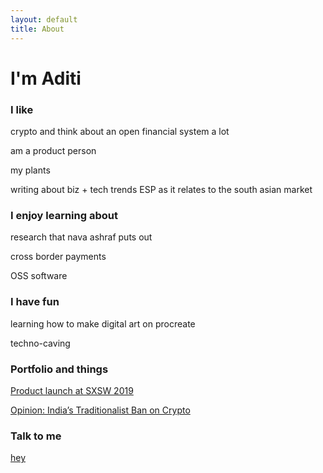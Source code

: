 ```yaml
---
layout: default
title: About
---
```

# I'm Aditi

### I like

crypto and think about an open financial system a lot 

am a product person 

my plants

writing about biz + tech trends ESP as it relates to the south asian market

### I enjoy learning about

research that nava ashraf puts out 

cross border payments 

OSS software

### I have fun

learning how to make digital art on procreate 

techno-caving 

### Portfolio and things

[Product launch at SXSW 2019](https://www.youtube.com/watch?v=NhHs1lPCzK0) 

[Opinion: India’s Traditionalist Ban on Crypto](https://thejuggernaut.com/article?id=7vkLiVyhWm5guuwTPcbTCl)

### Talk to me

[hey](https://twitter.com/adeets_22)
